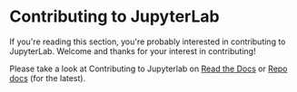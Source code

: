 # Contributing to JupyterLab

If you're reading this section, you're probably interested in contributing to
JupyterLab. Welcome and thanks for your interest in contributing!

Please take a look at Contributing to Jupyterlab on
[Read the Docs](https://jupyterlab.readthedocs.io/en/latest/developer/contributing.html) or
[Repo docs](https://github.com/jupyterlab/jupyterlab/blob/main/docs/source/developer/contributing.rst) (for the latest).

